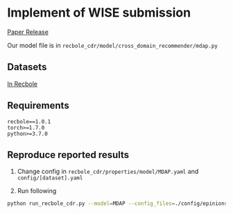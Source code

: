 
# Implement of WISE submission
[Paper Release](https://arxiv.org/abs/2410.05877)

Our model file is in `recbole_cdr/model/cross_domain_recommender/mdap.py`

## Datasets
[In Recbole](https://recbole.io/dataset_list.html)


## Requirements

```
recbole==1.0.1
torch>=1.7.0
python>=3.7.0
```

## Reproduce reported results 


1. Change config in `recbole_cdr/properties/model/MDAP.yaml` and `config/[dataset].yaml`

2. Run following 
```bash
python run_recbole_cdr.py --model=MDAP --config_files=./config/epinions.yaml --gpu_id=1

```


